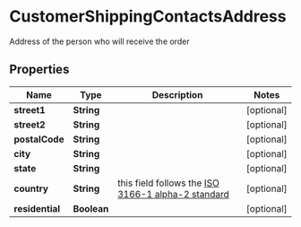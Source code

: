 

# CustomerShippingContactsAddress

Address of the person who will receive the order

## Properties

| Name | Type | Description | Notes |
|------------ | ------------- | ------------- | -------------|
|**street1** | **String** |  |  [optional] |
|**street2** | **String** |  |  [optional] |
|**postalCode** | **String** |  |  [optional] |
|**city** | **String** |  |  [optional] |
|**state** | **String** |  |  [optional] |
|**country** | **String** | this field follows the [ISO 3166-1 alpha-2 standard](https://en.wikipedia.org/wiki/ISO_3166-1_alpha-2) |  [optional] |
|**residential** | **Boolean** |  |  [optional] |



